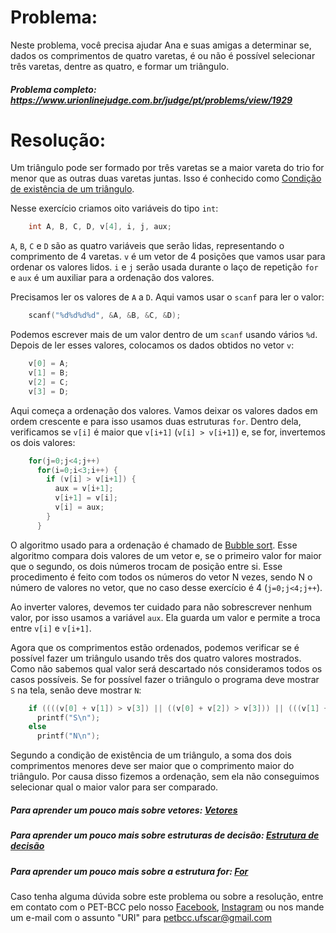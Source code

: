 # Problema:

Neste problema, você precisa ajudar Ana e suas amigas a determinar se, dados os comprimentos de quatro varetas, é ou não é possível selecionar três varetas, dentre as quatro, e formar um triângulo.

##### Problema completo: https://www.urionlinejudge.com.br/judge/pt/problems/view/1929

# Resolução:

Um triângulo pode ser formado por três varetas se a maior vareta do trio for menor que as outras duas varetas juntas. Isso é conhecido como [Condição de existência de um triângulo](https://brasilescola.uol.com.br/o-que-e/matematica/o-que-e-a-condicao-existencia-um-triangulo.htm).

Nesse exercício criamos oito variáveis do tipo `int`:
```c
    int A, B, C, D, v[4], i, j, aux;
```
`A`, `B`, `C` e `D` são as quatro variáveis que serão lidas, representando o comprimento de 4 varetas. `v` é um vetor de 4 posições que vamos usar para ordenar os valores lidos. `i` e `j` serão usada durante o laço de repetição `for` e `aux` é um auxiliar para a ordenação dos valores.

Precisamos ler os valores de `A` a `D`. Aqui vamos usar o `scanf` para ler o valor:
```c
    scanf("%d%d%d%d", &A, &B, &C, &D);
```
Podemos escrever mais de um valor dentro de um `scanf` usando vários `%d`. Depois de ler esses valores, colocamos os dados obtidos no vetor `v`:
```c
    v[0] = A;
    v[1] = B;
    v[2] = C;
    v[3] = D;
```
Aqui começa a ordenação dos valores. Vamos deixar os valores dados em ordem crescente e para isso usamos duas estruturas `for`. Dentro dela, verificamos se `v[i]` é maior que `v[i+1]` (`v[i] > v[i+1]`) e, se for, invertemos os dois valores:
```c
    for(j=0;j<4;j++)
      for(i=0;i<3;i++) {
        if (v[i] > v[i+1]) {
          aux = v[i+1];
          v[i+1] = v[i];
          v[i] = aux;
        }
      }
```
O algoritmo usado para a ordenação é chamado de [Bubble sort](https://medium.com/@henriquebraga_18075/algoritmos-de-ordena%C3%A7%C3%A3o-i-bubble-sort-c162a67261ef). Esse algoritmo compara dois valores de um vetor e, se o primeiro valor for maior que o segundo, os dois números trocam de posição entre si. Esse procedimento é feito com todos os números do vetor N vezes, sendo N o número de valores no vetor, que no caso desse exercício é 4 (`j=0;j<4;j++`).

Ao inverter valores, devemos ter cuidado para não sobrescrever nenhum valor, por isso usamos a variável `aux`. Ela guarda um valor e permite a troca entre `v[i]` e `v[i+1]`.

Agora que os comprimentos estão ordenados, podemos verificar se é possível fazer um triângulo usando três dos quatro valores mostrados. Como não sabemos qual valor será descartado nós consideramos todos os casos possíveis. Se for possível fazer o triângulo o programa deve mostrar `S` na tela, senão deve mostrar `N`:
```c
    if ((((v[0] + v[1]) > v[3]) || ((v[0] + v[2]) > v[3])) || (((v[1] + v[2]) > v[3]) || ((v[0] + v[1]) > v[2])))
      printf("S\n");
    else
      printf("N\n");
```
Segundo a condição de existência de um triângulo, a soma dos dois comprimentos menores deve ser maior que o comprimento maior do triângulo. Por causa disso fizemos a ordenação, sem ela não conseguimos selecionar qual o maior valor para ser comparado.

##### Para aprender um pouco mais sobre vetores: [Vetores](http://linguagemc.com.br/vetores-ou-arrays-em-linguagem-c/)
##### Para aprender um pouco mais sobre estruturas de decisão: [Estrutura de decisão](http://linguagemc.com.br/estrutura-de-decisao-if-em-linguagem-c/)
##### Para aprender um pouco mais sobre a estrutura for: [For](http://linguagemc.com.br/a-estrutura-de-repeticao-for-em-c/)

Caso tenha alguma dúvida sobre este problema ou sobre a resolução, entre em contato com o PET-BCC pelo nosso
[Facebook](https://www.facebook.com/petbcc/),
[Instagram](https://www.instagram.com/petbcc.ufscar/)
ou nos mande um e-mail com o assunto "URI" para  petbcc.ufscar@gmail.com
